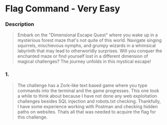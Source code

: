 # Flag Command - Very Easy

### Description
> Embark on the "Dimensional Escape Quest" where you wake up in a mysterious forest maze that's not quite of this world. Navigate singing squirrels, mischievous nymphs, and grumpy wizards in a whimsical labyrinth that may lead to otherworldly surprises. Will you conquer the enchanted maze or find yourself lost in a different dimension of magical challenges? The journey unfolds in this mystical escape!

### 1. 
> The challenge has a Zork-like text based game where you type commands into the terminal and the game progresses. This one took a while to think about because I have not done any web exploitation challenges besides SQL injection and robots.txt checking. Thankfully, I have some experience working with Postman and checking hidden paths on websites. Thats all that was needed to acquire the flag for this challenge. 